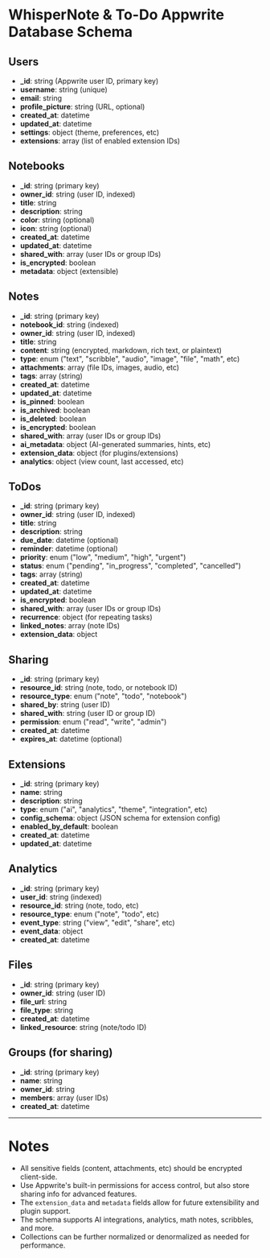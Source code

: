 # WhisperNote & To-Do Appwrite Database Schema

## Users
- **_id**: string (Appwrite user ID, primary key)
- **username**: string (unique)
- **email**: string
- **profile_picture**: string (URL, optional)
- **created_at**: datetime
- **updated_at**: datetime
- **settings**: object (theme, preferences, etc)
- **extensions**: array (list of enabled extension IDs)

## Notebooks
- **_id**: string (primary key)
- **owner_id**: string (user ID, indexed)
- **title**: string
- **description**: string
- **color**: string (optional)
- **icon**: string (optional)
- **created_at**: datetime
- **updated_at**: datetime
- **shared_with**: array (user IDs or group IDs)
- **is_encrypted**: boolean
- **metadata**: object (extensible)

## Notes
- **_id**: string (primary key)
- **notebook_id**: string (indexed)
- **owner_id**: string (user ID, indexed)
- **title**: string
- **content**: string (encrypted, markdown, rich text, or plaintext)
- **type**: enum ("text", "scribble", "audio", "image", "file", "math", etc)
- **attachments**: array (file IDs, images, audio, etc)
- **tags**: array (string)
- **created_at**: datetime
- **updated_at**: datetime
- **is_pinned**: boolean
- **is_archived**: boolean
- **is_deleted**: boolean
- **is_encrypted**: boolean
- **shared_with**: array (user IDs or group IDs)
- **ai_metadata**: object (AI-generated summaries, hints, etc)
- **extension_data**: object (for plugins/extensions)
- **analytics**: object (view count, last accessed, etc)

## ToDos
- **_id**: string (primary key)
- **owner_id**: string (user ID, indexed)
- **title**: string
- **description**: string
- **due_date**: datetime (optional)
- **reminder**: datetime (optional)
- **priority**: enum ("low", "medium", "high", "urgent")
- **status**: enum ("pending", "in_progress", "completed", "cancelled")
- **tags**: array (string)
- **created_at**: datetime
- **updated_at**: datetime
- **is_encrypted**: boolean
- **shared_with**: array (user IDs or group IDs)
- **recurrence**: object (for repeating tasks)
- **linked_notes**: array (note IDs)
- **extension_data**: object

## Sharing
- **_id**: string (primary key)
- **resource_id**: string (note, todo, or notebook ID)
- **resource_type**: enum ("note", "todo", "notebook")
- **shared_by**: string (user ID)
- **shared_with**: string (user ID or group ID)
- **permission**: enum ("read", "write", "admin")
- **created_at**: datetime
- **expires_at**: datetime (optional)

## Extensions
- **_id**: string (primary key)
- **name**: string
- **description**: string
- **type**: enum ("ai", "analytics", "theme", "integration", etc)
- **config_schema**: object (JSON schema for extension config)
- **enabled_by_default**: boolean
- **created_at**: datetime
- **updated_at**: datetime

## Analytics
- **_id**: string (primary key)
- **user_id**: string (indexed)
- **resource_id**: string (note, todo, etc)
- **resource_type**: enum ("note", "todo", etc)
- **event_type**: string ("view", "edit", "share", etc)
- **event_data**: object
- **created_at**: datetime

## Files
- **_id**: string (primary key)
- **owner_id**: string (user ID)
- **file_url**: string
- **file_type**: string
- **created_at**: datetime
- **linked_resource**: string (note/todo ID)

## Groups (for sharing)
- **_id**: string (primary key)
- **name**: string
- **owner_id**: string
- **members**: array (user IDs)
- **created_at**: datetime

---

# Notes
- All sensitive fields (content, attachments, etc) should be encrypted client-side.
- Use Appwrite's built-in permissions for access control, but also store sharing info for advanced features.
- The `extension_data` and `metadata` fields allow for future extensibility and plugin support.
- The schema supports AI integrations, analytics, math notes, scribbles, and more.
- Collections can be further normalized or denormalized as needed for performance.

